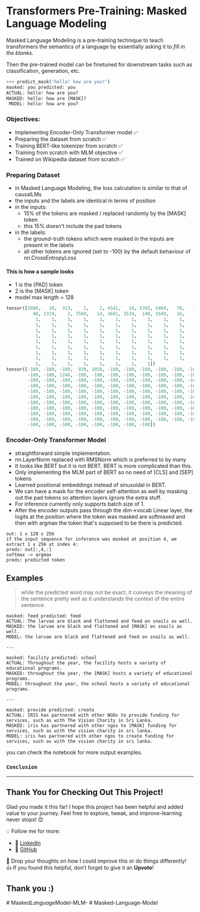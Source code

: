 # Transformers Pre-Training: Masked Language Modeling

Masked Language Modeling is a pre-training technique to teach transformers the semantics of a language by essentially asking it to *fill in the blanks*.

Then the pre-trained model can be finetuned for downstream tasks such as classification, generation, etc.


```py
>>> predict_mask('hello! how are you?')
masked: you predicted: you
ACTUAL: hello! how are you?
MASKED: hello! how are [MASK]?                                        
 MODEL: hello! how are you?

```

### Objectives:

- Implementing Encoder-Only Transformer model ✅️
- Preparing the dataset from scratch ✅️
- Training BERT-like tokenizer from scratch ✅️
- Training from scratch with MLM objective ✅️
- Trained on Wikipedia dataset from scratch ✅️

### Preparing Dataset

- in Masked Language Modeling, the loss calculation is similar to that of causalLMs
- the inputs and the labels are identical in terms of position
- in the inputs:
    - 15% of the tokens are masked / replaced randomly by the [MASK] token
    - this 15% doesn't include the pad tokens
- in the labels:
    - the ground-truth tokens which were masked in the inputs are present in the labels
    - all other tokens are ignored (set to -100) by the default behaviour of nn.CrossEntropyLoss

#### This is how a sample looks

- 1 is the [PAD] token
- 2 is the [MASK] token
- model max length = 128

```py
tensor([5680,   10,  313,    2,    2, 4541,   14, 5393, 5404,   70,   11,  153,
          40, 2319,    2, 7560,   14, 1681, 3534,  148, 1649,   16,    1,    1,
           1,    1,    1,    1,    1,    1,    1,    1,    1,    1,    1,    1,
           1,    1,    1,    1,    1,    1,    1,    1,    1,    1,    1,    1,
           1,    1,    1,    1,    1,    1,    1,    1,    1,    1,    1,    1,
           1,    1,    1,    1,    1,    1,    1,    1,    1,    1,    1,    1,
           1,    1,    1,    1,    1,    1,    1,    1,    1,    1,    1,    1,
           1,    1,    1,    1,    1,    1,    1,    1,    1,    1,    1,    1,
           1,    1,    1,    1,    1,    1,    1,    1,    1,    1,    1,    1,
           1,    1,    1,    1,    1,    1,    1,    1,    1,    1,    1,    1,
           1,    1,    1,    1,    1,    1,    1,    1])
tensor([-100, -100, -100,  939, 1058, -100, -100, -100, -100, -100, -100, -100,
        -100, -100, 1246, -100, -100, -100, -100, -100, -100, -100, -100, -100,
        -100, -100, -100, -100, -100, -100, -100, -100, -100, -100, -100, -100,
        -100, -100, -100, -100, -100, -100, -100, -100, -100, -100, -100, -100,
        -100, -100, -100, -100, -100, -100, -100, -100, -100, -100, -100, -100,
        -100, -100, -100, -100, -100, -100, -100, -100, -100, -100, -100, -100,
        -100, -100, -100, -100, -100, -100, -100, -100, -100, -100, -100, -100,
        -100, -100, -100, -100, -100, -100, -100, -100, -100, -100, -100, -100,
        -100, -100, -100, -100, -100, -100, -100, -100, -100, -100, -100, -100,
        -100, -100, -100, -100, -100, -100, -100, -100, -100, -100, -100, -100,
        -100, -100, -100, -100, -100, -100, -100, -100])
```


### Encoder-Only Transformer Model

- straightforward simple implementation.
- nn.LayerNorm replaced with RMSNorm which is preferred to by many
- It looks like BERT but it is not BERT. BERT is more complicated than this.
- Only implementing the MLM part of BERT so no need of [CLS] and [SEP] tokens
- Learned positional embeddings instead of sinusoidal in BERT.
- We can have a mask for the encoder self-attention as well by masking out the pad tokens so attention layers ignore the extra stuff.
- For inference currently only supports batch size of 1.
- After the encoder outputs pass through the dim->vocab Linear layer, the logits at the position where the token was masked are softmaxed and then with argmax the token that's supposed to be there is predicted.

```
out: 1 x 128 x 256
if the input sequence for inference was masked at position 4, we extract 1 x 256 at index 4:
preds: out[:,4,:]
softmax -> argmax
preds: predicted token
```

## Examples
> while the predicted word may not be exact, it conveys the meaning of the sentence pretty well as it understands the context of the entire sentence.

```
masked: feed predicted: feed
ACTUAL: The larvae are black and flattened and feed on snails as well.
MASKED: the larvae are black and flattened and [MASK] on snails as well.                                
MODEL: the larvae are black and flattened and feed on snails as well.

---

masked: facility predicted: school
ACTUAL: Throughout the year, the facility hosts a variety of educational programs.
MASKED: throughout the year, the [MASK] hosts a variety of educational programs.
MODEL: throughout the year, the school hosts a variety of educational programs.

---

masked: provide predicted: create
ACTUAL: IRIS has partnered with other NGOs to provide funding for services, such as with The Vision Charity in Sri Lanka.
MASKED: iris has partnered with other ngos to [MASK] funding for services, such as with the vision charity in sri lanka.                       
MODEL: iris has partnered with other ngos to create funding for services, such as with the vision charity in sri lanka.

```

you can check the notebook for more output examples.

###  `Conclusion`
---
## Thank You for Checking Out This Project!  

Glad you made it this far! I hope this project has been helpful and added value to your journey. 
Feel free to explore, tweak, and improve-learning never stops! 😊  

💡 Follow me for more:  
- 🔗 [LinkedIn](http://www.linkedin.com/in/ahmed-nazeh10)  
- 🔗 [GitHub](https://github.com/AhmedNazeh2)  

💬 Drop your thoughts on how I could improve this or do things differently!  
👍 If you found this helpful, don’t forget to give it an **Upvote**!

## Thank you :)
#   M a s k e d _ L a n g u a g e _ M o d e l - M L M - 
 
 #   M a s k e d - L a n g u a g e - M o d e l 
 
 